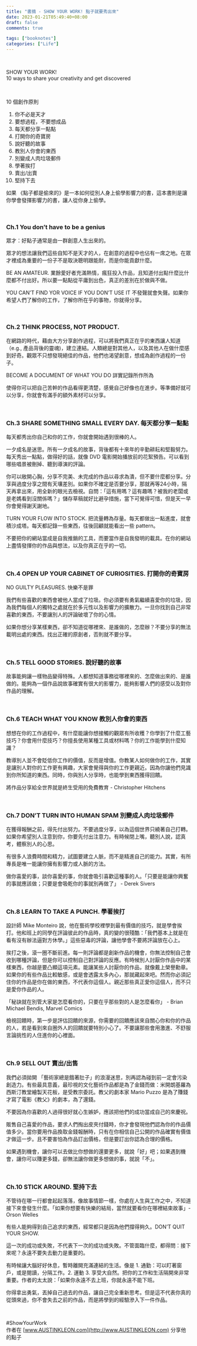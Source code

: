 ```yaml
---
title: "書摘 - SHOW YOUR WORK! 點子就要秀出來"
date: 2023-01-21T05:49:40+08:00
draft: false
comments: true

tags: ["booknotes"]
categories: ["Life"]
---
```


&nbsp;

SHOW YOUR WORK!  
10 ways to share your creativity and get discovered

&nbsp;

10 個創作原則
1. 你不必是天才
2. 要想過程，不要想成品
3. 每天都分享一點點
4. 打開你的奇寶房
5. 說好聽的故事
6. 教別人你會的東西
7. 別變成人肉垃圾郵件
8. 學著挨打
9. 賣出/出賣
10. 堅持下去

如果 《點子都是偷來的》是一本如何從別人身上偷學影響力的書，這本書則是讓你學會發揮影響力的書，讓人從你身上偷學。

&nbsp;
### Ch.1 You don’t have to be a genius

眾才：好點子通常是由一群創意人生出來的。

眾才的想法讓我們這些自知不是天才的人，在創意的過程中也佔有一席之地。在眾才裡成為重要的一份子不是取決聰明跟能耐，而是你能貢獻什麼。

BE AN AMATEUR. 業餘愛好者充滿熱情，瘋狂投入作品，且知道付出點什麼比什麼都不付出好。所以要一點點從平庸到出色，真正的差別在於做與不做。

YOU CAN’T FIND YOR VOICE IF YOU DON’T USE IT 不發聲就會失聲。如果你希望人們了解你的工作，了解你所在乎的事物，你就得分享。

&nbsp;
### Ch.2 THINK PROCESS, NOT PRODUCT.

在網路的時代，藉由大方分享創作過程，可以將我們真正在乎的東西讓人知道（e.g., 產品背後的靈魂)，建立連結。人類總是對其他人，以及其他人在做什麼感到好奇。觀眾不只想發現絕佳的作品，他們也渴望創意，想成為創作過程的一份子。

BECOME A DOCUMENT OF WHAT YOU DO 詳實記錄所作所為

使得你可以把自己苦幹的作品看得更清楚，感覺自己好像也在進步。等準備好就可以分享，你就會有滿手的額外素材可以分享。

&nbsp;
### Ch.3 SHARE SOMETHING SMALL EVERY DAY. 每天都分享一點點

每天都秀出你自己和你的工作，你就會開始遇到很棒的人。

一夕成名是迷思。所有一夕成名的故事，背後都有十來年的辛勤耕耘和堅毅努力。每天秀出一點點，做得好的話，就像 DVD 電影開始播放前的花絮預告。可以看到哪些唱景被刪掉、聽到導演的評論。

你可以敞開心胸，分享不完美、未完成的作品以尋求為潰，但不要什麼都分享。分享與過度分享之間有天壤差別。如果你不確定是否要分享，那就再等24小時，隔天再拿出來，用全新的眼光去檢視。自問：「這有用嗎？這有趣嗎？被我的老闆或是老媽看到沒關係嗎？」儲存草稿就好比避孕措施，當下可覺得可惜，但是天一早你會覺得謝天謝地。

TURN YOUR FLOW INTO STOCK. 把流量轉為存量。每天都做出一點進度，就會積沙成塔。每天都記錄一些東西，往後回顧就能看出一些 pattern。

不要把你的網站當成是自我推銷的工具，而要當作是自我發明的載具。在你的網站上盡情發揮你的作品與想法，以及你真正在乎的一切。

&nbsp;
### Ch.4 OPEN UP YOUR CABINET OF CURIOSITIES. 打開你的奇寶房

NO GUILTY PLEASURES. 快樂不是罪

我們有些喜歡的東西會被他人當成了垃圾。你必須要有勇氣繼續喜愛你的垃圾，因為我們每個人的獨特之處就在於多元性以及影響力的擴散力。一旦你找到自己非常喜歡的東西，不要讓別人的評論破壞了你的心情。

如果你想分享某樣東西，卻不知道從哪裡來、是誰做的，怎麼辦？不要分享的無法載明出處的東西。找出正確的原創者，否則就不要分享。

&nbsp;
### Ch.5 TELL GOOD STORIES. 說好聽的故事

故事能夠讓一樣物品變得特殊。人都想知道事務從哪裡來的、怎麼做出來的、是誰做的。能夠為一個作品說故事確實有很大的影響力，能夠影響人們的感受以及對你作品的理解。

&nbsp;
### Ch.6 TEACH WHAT YOU KNOW 教別人你會的東西

想想在你的工作過程中，有什麼能讓你想接觸的觀眾有所收穫？你學到了什麼工藝技巧？你會用什麼技巧？你擅長使用某種工具或材料嗎？你的工作能學到什麼知識？

教導別人並不會貶低你工作的價值，反而是增值。你教某人如何做你的工作，其實是讓別人對你的工作更有興趣，大家會覺得與你的工作更親近。因為你讓他們見識到你所知道的東西。同時，你與別人分享時，也能學到東西獲得回饋。

將作品分享給全世界就是終生受用的免費教育 - Christopher Hitchens

&nbsp;
### Ch.7 DON’T TURN INTO HUMAN SPAM 別變成人肉垃圾郵件

在獲得報酬之前，得先付出努力。不要過度分享，以為這個世界只繞著自己打轉。如果你希望別人注意到你，你要先付出注意力。有時候閉上嘴，聽別人說，認真考，體察別人的心思。

有很多人浪費時間和精力，試圖要建立人脈，而不是精進自己的能力。其實，有所專長是唯一能讓你擁有影響力或人脈的方法。

做你喜愛的事，談你喜愛的事，你就會吸引喜歡這種事的人。「只要是能讓你興奮的事就應該做；只要是會吸乾你的事就別再做了」 - Derek Sivers

&nbsp;
### Ch.8 LEARN TO TAKE A PUNCH. 學著挨打

設計師 Mike Monteiro 說，他在藝術學校裡學到最有價值的技巧，就是學會挨打。他和班上的同學在評論彼此的作品時，真的變的很殘酷：「我們基本上就是在看有沒有辦法逼對方休學。」這些惡毒的評論，讓他學會不要將評論放在心上。

挨打之後，滾一圈不斷前進。每一則評論都是創新作品的機會，你無法控制自己會收到哪種評論，但是你可以控制自己對評論的反應。有時候別人討厭你作品中的某樣東西，你越是要凸顯這項元素。能讓某些人討厭你的作品，就像戴上榮譽勳章。如果你的有些作品比較敏感，或是會透露太多內心，那就藏起來吧。然而你必須記住你的作品是你在做的東西，不代表你這個人。親近那些真正愛你這個人，而不只是愛你作品的人。

「秘訣就在別管大家是怎麼看你的，只要在乎那些對的人是怎麼看你」 - Brian Michael Bendis, Marvel Comics

檢視回饋時，第一步是評估回饋的來源，你需要的回饋應該來自關心你和你的作品的人，若是看到來自圈外人的回饋就要特別小心了。不要讓那些會用激進、不舒服言論挑性的人住進你的心裡面。

&nbsp;
### Ch.9 SELL OUT 賣出/出售

我們必須拋開 「藝術家總是餓著肚子」的浪漫迷思，別再認為碰到前一定會污染創造力。有些最具意義，最珍視的文化藝術作品都是為了金錢而做：米開朗基羅為西斯汀教堂繪製天花板，是受教宗委託。教父的劇本家 Mario Puzzo 是為了賺錢才寫了電影《教父》的劇本，為了還錢。

不要因為你喜歡的人過得很好就心生嫉妒，應該把他們的成功當成自己的來慶祝。

販售自己喜愛的作品，要求人們掏出皮夾付錢時，你才會發現他們認為你的作品價值多少。當你要用作品換取金錢報酬時，只有在你相信自己公開的作品確實有價值才做這一步。且不要害怕為作品訂出價格，但是要訂出你認為合理的價格。

如果遇到機會，讓你可以去做比你想做的還要更多，就說「好」吧；如果遇到機會，讓你可以賺更多錢，卻無法讓你做更多想做的事，就說「不」。

&nbsp;
### Ch.10 STICK AROUND. 堅持下去

不管待在哪一行都會起起落落，像故事情節一樣，你處在人生與工作之中，不知道接下來會發生什麼。「如果你想要有快樂的結局，當然就要看你在哪裡結束故事」- Orson Welles

有些人能夠得到自己追求的東西，經常都只是因為他們撐得夠久。DON’T QUIT YOUR SHOW.

這一次的成功或失敗，不代表下一次的成功或失敗。不管面臨什麼，都得問：接下來呢？永遠不要失去動力是重要的。

有時候讓大腦好好休息，暫時離開充滿連結的生活。像是 1. 通勤：可以盯著窗戶，或是閱讀，分隔工作。2. 運動 3. 享受大自然。把你的工作和生活隔開來非常重要。作者的太太說：「如果你永遠不去上班，你就永遠不能下班。

你得拿出勇氣，丟掉自己過去的作品，讓自己完全重新思考。但是這不代表你真的從頭來過，你不會失去之前的作品，而是將學到的經驗滲入下一件作品。

&nbsp;
&nbsp;

#ShowYourWork  
作者在 [www.AUSTINKLEON.com](http://www.AUSTINKLEON.com) 分享他的點子